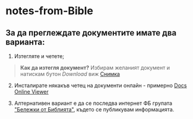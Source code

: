 # notes-from-Bible
## За да преглеждате документите имате два варианта: 
1. Изтегляте и четете; 
>**Как да изтегля документ?**
>Избирам желаният документ и натискам бутон *Download* виж [Снимка](https://drive.google.com/file/d/1h3bsnlVsNZ9H4XrwtBNMaHCVMxAJo5xJ/view?usp=sharing)

2. Инсталирате някакъв четец на документи онлайн - примерно [Docs Online Viewer](https://chrome.google.com/webstore/detail/docs-online-viewer/gmpljdlgcdkljlppaekciacdmdlhfeon) 

3. Алтернативен вариант е да се последва интернет ФБ групата ["Бележки от Библията"](https://www.facebook.com/groups/714191625959747), където се публикувам информацията.
